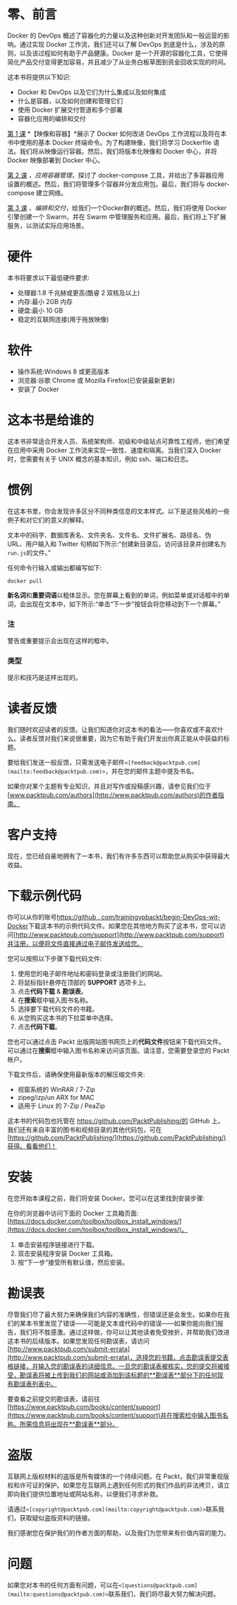 # 零、前言

Docker 的 DevOps 概述了容器化的力量以及这种创新对开发团队和一般运营的影响。通过实现 Docker 工作流，我们还可以了解 DevOps 到底是什么，涉及的原则，以及该过程如何有助于产品健康。Docker 是一个开源的容器化工具，它使得简化产品交付变得更加容易，并且减少了从业务白板草图到资金回收实现的时间。

这本书将提供以下知识:

*   Docker 和 DevOps 以及它们为什么集成以及如何集成
*   什么是容器，以及如何创建和管理它们
*   使用 Docker 扩展交付管道和多个部署
*   容器化应用的编排和交付

[第 1 课](1.html "Chapter 1. Images and Containers") *【映像和容器】*展示了 Docker 如何改进 DevOps 工作流程以及将在本书中使用的基本 Docker 终端命令。为了构建映像，我们将学习 Dockerfile 语法。我们将从映像运行容器。然后，我们将版本化映像和 Docker 中心，并将 Docker 映像部署到 Docker 中心。

[第 2 课](2.html "Chapter 2. Application Container Management") *，应用容器管理*，探讨了 docker-compose 工具，并给出了多容器应用设置的概述。然后，我们将管理多个容器并分发应用包。最后，我们将与 docker-compose 建立网络。

[第 3 课](3.html "Chapter 3. Orchestration and Delivery") *、编排和交付*，给我们一个Docker群的概述。然后，我们将使用 Docker 引擎创建一个 Swarm，并在 Swarm 中管理服务和应用。最后，我们将上下扩展服务，以测试实际应用场景。

# 硬件

本书将要求以下最低硬件要求:

*   处理器:1.8 千兆赫或更高(酷睿 2 双核及以上)
*   内存:最小 2GB 内存
*   硬盘:最小 10 GB
*   稳定的互联网连接(用于拖放映像)

# 软件

*   操作系统:Windows 8 或更高版本
*   浏览器:谷歌 Chrome 或 Mozilla Firefox(已安装最新更新)
*   安装了 Docker

# 这本书是给谁的

这本书非常适合开发人员、系统架构师、初级和中级站点可靠性工程师，他们希望在应用中采用 Docker 工作流来实现一致性、速度和隔离。当我们深入 Docker 时，您需要有关于 UNIX 概念的基本知识，例如 ssh、端口和日志。

# 惯例

在这本书里，你会发现许多区分不同种类信息的文本样式。以下是这些风格的一些例子和对它们的意义的解释。

文本中的码字、数据库表名、文件夹名、文件名、文件扩展名、路径名、伪 URL、用户输入和 Twitter 句柄如下所示:“创建新目录后，访问该目录并创建名为`run.js`的文件。”

任何命令行输入或输出都编写如下:

```
docker pull
```

**新名词**和**重要词语**以粗体显示。您在屏幕上看到的单词，例如菜单或对话框中的单词，会出现在文本中，如下所示:“单击“下一步”按钮会将您移动到下一个屏幕。”

### 注

警告或重要提示会出现在这样的框中。

### 类型

提示和技巧是这样出现的。

# 读者反馈

我们随时欢迎读者的反馈。让我们知道你对这本书的看法——你喜欢或不喜欢什么。读者反馈对我们来说很重要，因为它有助于我们开发出你真正能从中获益的标题。

要给我们发送一般反馈，只需发送电子邮件`<[feedback@packtpub.com](mailto:feedback@packtpub.com)>`，并在您的邮件主题中提及书名。

如果你对某个主题有专业知识，并且对写作或投稿感兴趣，请参见我们位于[www.packtpub.com/authors](http://www.packtpub.com/authors)的作者指南。

# 客户支持

现在，您已经自豪地拥有了一本书，我们有许多东西可以帮助您从购买中获得最大收益。

# 下载示例代码

你可以从你的账号[https://github . com/trainingypbackt/begin-DevOps-wit-Docker](https://github.com/TrainingByPackt/Beginning-DevOps-with-Docker)下载这本书的示例代码文件。如果您在其他地方购买了这本书，您可以访问[http://www.packtpub.com/support](http://www.packtpub.com/support)并注册，以便将文件直接通过电子邮件发送给您。

您可以按照以下步骤下载代码文件:

1.  使用您的电子邮件地址和密码登录或注册我们的网站。
2.  将鼠标指针悬停在顶部的 **SUPPORT** 选项卡上。
3.  点击**代码下载** & **勘误表**。
4.  在**搜索**框中输入图书名称。
5.  选择要下载代码文件的书籍。
6.  从您购买这本书的下拉菜单中选择。
7.  点击**代码下载**。

您也可以通过点击 Packt 出版网站图书网页上的**代码文件**按钮来下载代码文件。可以通过在**搜索**框中输入图书名称来访问该页面。请注意，您需要登录您的 Packt 帐户。

下载文件后，请确保使用最新版本的解压缩文件夹:

*   视窗系统的 WinRAR / 7-Zip
*   zipeg/izp/un ARX for MAC
*   适用于 Linux 的 7-Zip / PeaZip

这本书的代码包也托管在 https://github.com/PacktPublishing/的 GitHub 上。我们还有来自丰富的图书和视频目录的其他代码包，可在[https://github.com/PacktPublishing/](https://github.com/PacktPublishing/)获得。看看他们！

# 安装

在您开始本课程之前，我们将安装 Docker。您可以在这里找到安装步骤:

在你的浏览器中访问下面的 Docker 工具箱页面:[https://docs.docker.com/toolbox/toolbox_install_windows/](https://docs.docker.com/toolbox/toolbox_install_windows/)。

1.  单击安装程序链接进行下载。
2.  双击安装程序安装 Docker 工具箱。
3.  按“下一步”接受所有默认值，然后安装。

# 勘误表

尽管我们尽了最大努力来确保我们内容的准确性，但错误还是会发生。如果你在我们的某本书里发现了错误——可能是文本或代码中的错误——如果你能向我们报告，我们将不胜感激。通过这样做，你可以让其他读者免受挫折，并帮助我们改进这本书的后续版本。如果您发现任何勘误表，请访问[http://www.packtpub.com/submit-errata](http://www.packtpub.com/submit-errata)，选择您的书籍，点击勘误表提交表格链接，并输入您的勘误表的详细信息。一旦您的勘误表被核实，您的提交将被接受，勘误表将被上传到我们的网站或添加到该标题的**勘误表**部分下的任何现有勘误表列表中。

要查看之前提交的勘误表，请前往[https://www.packtpub.com/books/content/support](https://www.packtpub.com/books/content/support)并在搜索栏中输入图书名称。所需信息将出现在**勘误表**部分。

# 盗版

互联网上版权材料的盗版是所有媒体的一个持续问题。在 Packt，我们非常重视版权和许可证的保护。如果您在互联网上遇到任何形式的我们作品的非法拷贝，请立即向我们提供位置地址或网站名称，以便我们寻求补救。

请通过`<[copyright@packtpub.com](mailto:copyright@packtpub.com)>`联系我们，获取疑似盗版资料的链接。

我们感谢您在保护我们的作者方面的帮助，以及我们为您带来有价值内容的能力。

# 问题

如果您对本书的任何方面有问题，可以在`<[questions@packtpub.com](mailto:questions@packtpub.com)>`联系我们，我们将尽最大努力解决问题。